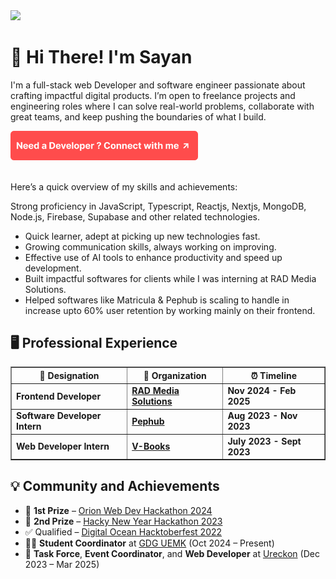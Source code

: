 <img src="https://komarev.com/ghpvc/?username=isayanpal&style=for-the-badge&color=FF4C4C&label=VISITORS&labelColor=000000" />


# 👋 Hi There! I'm Sayan

I'm a full-stack web Developer and software engineer passionate about crafting impactful digital products. I’m open to freelance projects and engineering roles where I can solve real-world problems, collaborate with great teams, and keep pushing the boundaries of what I build.

<p align="left">
  <a href="https://isayanpal.vercel.app">
    <img src="https://raw.githubusercontent.com/isayanpal/isayanpal/main/Button.png" width="300">
  </a>
</p>


<br/>
Here’s a quick overview of my skills and achievements:

Strong proficiency in JavaScript, Typescript, Reactjs, Nextjs, MongoDB, Node.js, Firebase, Supabase and other related technologies.

- Quick learner, adept at picking up new technologies fast.
- Growing communication skills, always working on improving.
- Effective use of AI tools to enhance productivity and speed up development.
- Built impactful softwares for clients while I was interning at RAD Media Solutions.
- Helped softwares like Matricula & Pephub is scaling to handle in increase upto 60% user retention by working mainly on their frontend.

## 🖥️ Professional Experience

<table border="1">
  <tr>
    <th>💼 Designation</th>
    <th>🏢 Organization</th>
    <th>⏰ Timeline</th>
  </tr>
  <tr>
    <td><b>Frontend Developer</b></td>
    <td><a href="https://www.linkedin.com/company/rad-media-solutions/"><b>RAD Media Solutions</b></a></td>
    <td><b>Nov 2024 - Feb 2025</b></td>
  </tr>
  <tr>
    <td><b>Software Developer Intern</b></td>
    <td><a href="https://www.pephub.tech/"><b>Pephub</b></a></td>
    <td><b>Aug 2023 - Nov 2023</b></td>
  </tr>
  <tr>
    <td><b>Web Developer Intern</b></td>
    <td><a href="https://www.linkedin.com/company/v-books/?originalSubdomain=in"><b>V-Books</b></a></td>
    <td><b>July 2023 - Sept 2023</b></td>
  </tr>
</table>



## 💡 Community and Achievements

- 🥇 **1st Prize** – [Orion Web Dev Hackathon 2024](https://www.linkedin.com/posts/sayan-snigdha-pal_winner-webdevelopment-grateful-activity-7246589971577331712-sIes?utm_source=share&utm_medium=member_desktop)
- 🥈 **2nd Prize** – [Hacky New Year Hackathon 2023](https://devpost.com/software/my-listed-habits-mlh)
- ✅ Qualified – [Digital Ocean Hacktoberfest 2022](https://www.linkedin.com/posts/sayan-snigdha-pal_hacktoberfest2022-hacktoberfest-swags-activity-7031565461225947136-XUbn?utm_source=share&utm_medium=member_desktop)
- 👨‍💼 **Student Coordinator** at [GDG UEMK](https://gdg.community.dev/gdg-on-campus-university-of-engineering-management-kolkata-india/) (Oct 2024 – Present)
- 🔧 **Task Force**, **Event Coordinator**, and **Web Developer** at [Ureckon](https://ureckon.uem.edu.in/) (Dec 2023 – Mar 2025)

